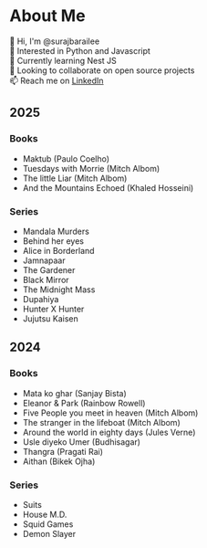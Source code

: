 
# About Me
👋 Hi, I'm @surajbarailee  
👀 Interested in Python and Javascript  
🌱 Currently learning Nest JS  
💞️ Looking to collaborate on open source projects  
📫 Reach me on [LinkedIn](https://www.linkedin.com/in/surajbarailee/)

## 2025
### Books
- Maktub (Paulo Coelho)
- Tuesdays with Morrie (Mitch Albom)
- The little Liar (Mitch Albom)
- And the Mountains Echoed (Khaled Hosseini)
  

### Series
- Mandala Murders
- Behind her eyes
- Alice in Borderland
- Jamnapaar
- The Gardener
- Black Mirror
- The Midnight Mass
- Dupahiya
- Hunter X Hunter
- Jujutsu Kaisen


## 2024
### Books
- Mata ko ghar (Sanjay Bista)
- Eleanor & Park (Rainbow Rowell)
- Five People you meet in heaven (Mitch Albom)
- The stranger in the lifeboat (Mitch Albom)
- Around the world in eighty days (Jules Verne)
- Usle diyeko Umer (Budhisagar)
- Thangra (Pragati Rai)
- Aithan (Bikek Ojha)

### Series
- Suits
- House M.D.
- Squid Games
- Demon Slayer
